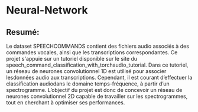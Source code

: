 # Neural-Network
## Resumé: 
Le dataset SPEECHCOMMANDS contient des fichiers audio associés à des commandes vocales, ainsi que les transcriptions correspondantes. Ce projet s'appuie sur un tutoriel disponible sur le site du speech_command_classification_with_torchaudio_tutorial. 
Dans ce tutoriel, un réseau de neurones convolutionnel 1D est utilisé pour associer lesdonnées audio aux transcriptions. Cependant, il est courant d’effectuer la classification audiodans le domaine temps-fréquence, à partir d’un spectrogramme. L’objectif du projet est donc de concevoir un réseau de neurones convolutionnel 2D capable
de travailler sur les spectrogrammes, tout en cherchant à optimiser ses performances.


